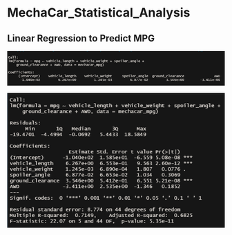 # MechaCar_Statistical_Analysis

## Linear Regression to Predict MPG
![](images/Deliverable_1.2.png)


![](images/Deliverable_1.png)

